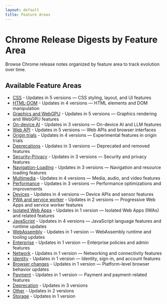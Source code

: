 ```yaml
---
layout: default
title: Feature Areas
---
```


# Chrome Release Digests by Feature Area

Browse Chrome release notes organized by feature area to track evolution over time.

## Available Feature Areas

- [CSS](./css/index.html) - Updates in 5 versions — CSS styling, layout, and UI features
- [HTML-DOM](./html-dom/index.html) - Updates in 4 versions — HTML elements and DOM manipulation
- [Graphics and WebGPU](./graphics-webgpu/index.html) - Updates in 5 versions — Graphics rendering and WebGPU features
- [On-device AI](./on-device-ai/index.html) - Updates in 3 versions — On-device AI and LLM features
- [Web API](./webapi/index.html) - Updates in 5 versions — Web APIs and browser interfaces
- [Origin trials](./origin-trials/index.html) - Updates in 4 versions — Experimental features in origin trials
- [Deprecations](./deprecations/index.html) - Updates in 3 versions — Deprecated and removed features
- [Security-Privacy](./security-privacy/index.html) - Updates in 3 versions — Security and privacy features
- [Navigation-Loading](./navigation-loading/index.html) - Updates in 3 versions — Navigation and resource loading features
- [Multimedia](./multimedia/index.html) - Updates in 4 versions — Media, audio, and video features
- [Performance](./performance/index.html) - Updates in 3 versions — Performance optimizations and improvements
- [Devices](./devices/index.html) - Updates in 4 versions — Device APIs and sensor features
- [PWA and service worker](./pwa-service-worker/index.html) - Updates in 2 versions — Progressive Web Apps and service worker features
- [Isolated Web Apps](./isolated-web-apps/index.html) - Updates in 1 version — Isolated Web Apps (IWAs) and related features
- [JavaScript](./javascript/index.html) - Updates in 4 versions — JavaScript language features and runtime updates
- [WebAssembly](./webassembly/index.html) - Updates in 1 version — WebAssembly runtime and tooling updates
- [Enterprise](./enterprise/index.html) - Updates in 1 version — Enterprise policies and admin features
- [Network](./network/index.html) - Updates in 1 version — Networking and connectivity features
- [Identity](./identity/index.html) - Updates in 1 version — Identity, sign-in, and account features
- [Browser changes](./browser-changes/index.html) - Updates in 1 version — Platform-level browser behavior updates
- [Payment](./payment/index.html) - Updates in 1 version — Payment and payment-related features
- [Deprecation](./deprecation/index.html) - Updates in 3 versions
- [Other](./other/index.html) - Updates in 2 versions
- [Storage](./storage/index.html) - Updates in 1 version
